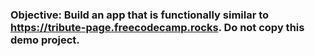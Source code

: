 ### Objective: Build an app that is functionally similar to https://tribute-page.freecodecamp.rocks. Do not copy this demo project.
